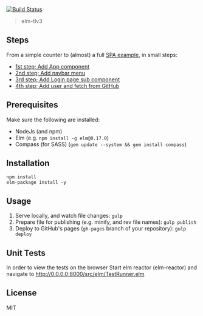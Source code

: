 [![Build Status](https://travis-ci.org/Gizra/elm-tlv3.svg?branch=master)](https://travis-ci.org/Gizra/elm-tlv3)

> elm-tlv3

## Steps

From a simple counter to (almost) a full [SPA example](https://github.com/Gizra/elm-spa-example), in small steps:

* [1st step; Add App component](https://github.com/Gizra/elm-tlv3/pull/1)
* [2nd step; Add navbar menu](https://github.com/Gizra/elm-tlv3/pull/2)
* [3rd step; Add Login page sub component](https://github.com/Gizra/elm-tlv3/pull/3)
* [4th step; Add user and fetch from GitHub](https://github.com/Gizra/elm-tlv3/pull/4)

## Prerequisites

Make sure the following are installed:

* NodeJs (and npm)
* Elm (e.g. `npm install -g elm@0.17.0`)
* Compass (for SASS) (`gem update --system && gem install compass`)

## Installation

```shell
npm install
elm-package install -y
```

## Usage

1. Serve locally, and watch file changes: `gulp`
1. Prepare file for publishing (e.g. minify, and rev file names): `gulp publish`
1. Deploy to GitHub's pages (`gh-pages` branch of your repository): `gulp deploy`

## Unit Tests

In order to view the tests on the browser Start elm reactor (elm-reactor) and navigate to http://0.0.0.0:8000/src/elm/TestRunner.elm

## License

MIT
